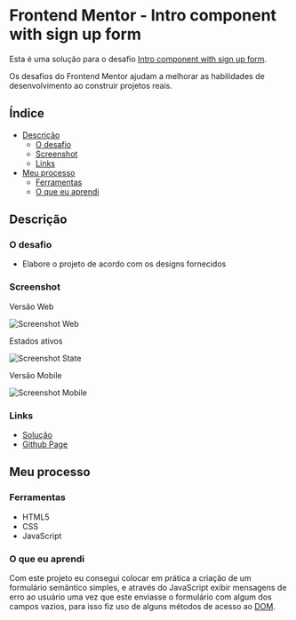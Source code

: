 # Frontend Mentor - Intro component with sign up form

Esta é uma solução para o desafio [Intro component with sign up form](https://www.frontendmentor.io/challenges/intro-component-with-signup-form-5cf91bd49edda32581d28fd1). 

Os desafios do Frontend Mentor ajudam a melhorar as habilidades de desenvolvimento ao construir projetos reais.

## Índice
- [Descrição](#descrição)
  - [O desafio](#o-desafio)
  - [Screenshot](#screenshot)
  - [Links](#links)
- [Meu processo](#meu-processo)
  - [Ferramentas](#ferramentas)
  - [O que eu aprendi](#o-que-eu-aprendi)
  
## Descrição

### O desafio

- Elabore o projeto de acordo com os designs fornecidos

### Screenshot
Versão Web

![Screenshot Web](./design/versão-web.jpg)

Estados ativos

![Screenshot State](./design/versão-web-estado-ativo.jpg)

Versão Mobile

![Screenshot Mobile](./design/versão-mobile.jpg)

### Links

- [Solução]()
- [Github Page](https://brunanunesbarros.github.io/intro-component-with-signup-form-master/)

## Meu processo

### Ferramentas

- HTML5
- CSS
- JavaScript 

### O que eu aprendi

Com este projeto eu consegui colocar em prática a criação de um formulário semântico simples, e através do JavaScript exibir mensagens de erro ao usuário uma vez que este enviasse o formulário com algum dos campos vazios, para isso fiz uso de alguns métodos de acesso ao [DOM](https://developer.mozilla.org/pt-BR/docs/Web/API/Document_Object_Model/Introduction).

